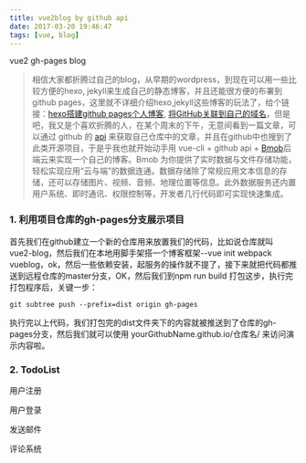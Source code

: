 ```yaml
---
title: vue2blog by github api
date: 2017-03-20 19:46:47  
tags: [vue, blog]
---
```


vue2 gh-pages blog

<!-- more -->


> 相信大家都折腾过自己的blog，从早期的wordpress，到现在可以用一些比较方便的hexo, jekyll来生成自己的静态博客，并且还能很方便的布署到github pages，这里就不详细介绍hexo,jekyll这些博客的玩法了，给个链接：[hexo搭建github pages个人博客](http://opiece.me/2015/04/09/hexo-guide/#发表一篇文章), [将GitHub关联到自己的域名](http://jingyan.baidu.com/article/dca1fa6fa1e403f1a5405262.html)，但是吧，我又是个喜欢折腾的人，在某个周末的下午，无意间看到一篇文章，可以通过 github 的 [api](https://developer.github.com/) 来获取自己仓库中的文章，并且在github中也搜到了此类开源项目，于是乎我也就开始动手用 vue-cli + github api + [Bmob](http://www.bmob.cn/)后端云来实现一个自己的博客。Bmob 为你提供了实时数据与文件存储功能，轻松实现应用“云与端”的数据连通。数据存储除了常规应用文本信息的存储，还可以存储图片、视频、音频、地理位置等信息。此外数据服务还内置用户系统、即时通讯、权限控制等，开发者几行代码即可实现快速集成。



### 1. 利用项目仓库的gh-pages分支展示项目

  首先我们在github建立一个新的仓库用来放置我们的代码，比如说仓库就叫 vue2-blog，然后我们在本地用脚手架搭一个博客框架--vue init webpack vueblog，ok，然后一些依赖安装，起服务的操作就不提了，接下来就把代码都推送到远程仓库的master分支，OK，然后我们到npm run build 打包这步，执行完打包程序后，关键一步：

	git subtree push --prefix=dist origin gh-pages

执行完以上代码，我们打包完的dist文件夹下的内容就被推送到了仓库的gh-pages分支，然后我们就可以使用 yourGithubName.github.io/仓库名/ 来访问演示内容啦。


### 2. TodoList 

用户注册  

用户登录  

发送邮件  

评论系统  

